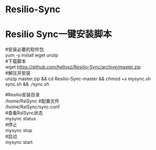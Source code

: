 # Resilio-Sync
Resilio Sync一键安装脚本
=====

#安装必要的软件包  
yum -y install wget unzip  
#下载脚本  
wget https://github.com/helloxz/Resilio-Sync/archive/master.zip  
#解压并安装</br>
unzip master.zip && cd Resilio-Sync-master && chmod +x mysync.sh sync.sh && ./sync.sh</br>

#Resilio安装目录  
/home/RslSync 
#配置文件  
/home/RslSync/sync.conf  
#查看RslSync状态  
mysync status  
#停止  
mysync stop  
#启动  
mysync start  
